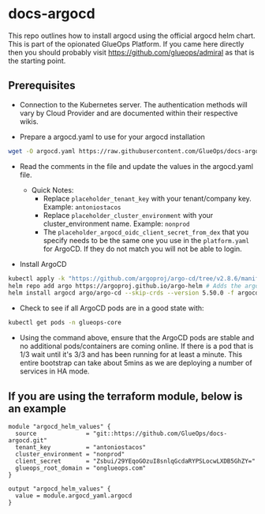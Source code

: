 # docs-argocd

This repo outlines how to install argocd using the official argocd helm chart. This is part of the opionated GlueOps Platform. If you came here directly then you should probably visit https://github.com/glueops/admiral as that is the starting point.

## Prerequisites

- Connection to the Kubernetes server. The authentication methods will vary by Cloud Provider and are documented within their respective wikis.

- Prepare a argocd.yaml to use for your argocd installation
  
```bash
wget -O argocd.yaml https://raw.githubusercontent.com/GlueOps/docs-argocd/main/argocd.yaml.tpl
```

- Read the comments in the file and update the values in the argocd.yaml file.
  - Quick Notes:
    - Replace `placeholder_tenant_key` with your tenant/company key. Example: `antoniostacos`
    - Replace `placeholder_cluster_environment` with your cluster_environment name. Example: `nonprod`
    - The `placeholder_argocd_oidc_client_secret_from_dex` that you specify needs to be the same one you use in the `platform.yaml` for ArgoCD. If they do not match you will not be able to login.

- Install ArgoCD

```bash
kubectl apply -k "https://github.com/argoproj/argo-cd/tree/v2.8.6/manifests/crds" # You need to install the CRD's that match the version of the app in the helm chart.
helm repo add argo https://argoproj.github.io/argo-helm # Adds the argo helm repository to your local environment
helm install argocd argo/argo-cd --skip-crds --version 5.50.0 -f argocd.yaml --namespace=glueops-core --create-namespace #this command includes --skip-crds but the way the chart works we also have a value we need to set to false so that the CRD's do not work. This value is in the argocd.yaml
```

- Check to see if all ArgoCD pods are in a good state with: 

```bash
kubectl get pods -n glueops-core
```

- Using the command above, ensure that the ArgoCD pods are stable and no additional pods/containers are coming online. If there is a pod that is 1/3 wait until it's 3/3 and has been running for at least a minute. This entire bootstrap can take about 5mins as we are deploying a number of services in HA mode.

## If you are using the terraform module, below is an example

```hcl
module "argocd_helm_values" {
  source              = "git::https://github.com/GlueOps/docs-argocd.git"
  tenant_key          = "antoniostacos"
  cluster_environment = "nonprod"
  client_secret       = "Zsbui/29YEqoGOzuI8snlqGcdaRYPSLocwLXDB5GhZY="
  glueops_root_domain = "onglueops.com"
}

output "argocd_helm_values" {
  value = module.argocd_yaml.argocd
}
```
